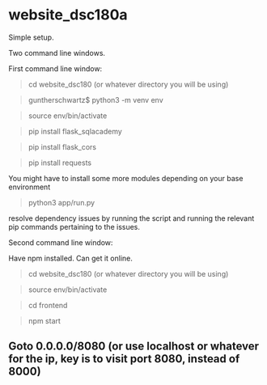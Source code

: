# website_dsc180a
Simple setup.

Two command line windows.

First command line window:
> cd website_dsc180 (or whatever directory you will be using)

> guntherschwartz$ python3 -m venv env

> source env/bin/activate

> pip install flask_sqlacademy

> pip install flask_cors

> pip install requests

You might have to install some more modules depending on your base environment

> python3 app/run.py

resolve dependency issues by running the script and running the relevant pip commands pertaining to the issues.


Second command line window:

Have npm installed. Can get it online.

> cd website_dsc180 (or whatever directory you will be using)

> source env/bin/activate

> cd frontend

> npm start

## Goto 0.0.0.0/8080 (or use localhost or whatever for the ip, key is to visit port 8080, instead of 8000)
